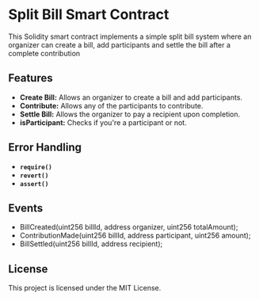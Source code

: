 # Split Bill Smart Contract

This Solidity smart contract implements a simple split bill system where an organizer can create a bill, add participants and settle the bill after a complete contribution

## Features

- **Create Bill:** Allows an organizer to create a bill and add participants.
- **Contribute:** Allows any of the participants to contribute.
- **Settle Bill:** Allows the organizer to pay a recipient upon completion.
- **isParticipant:** Checks if you're a participant or not.

## Error Handling

- **`require()`**
- **`revert()`**
- **`assert()`**

## Events

- BillCreated(uint256 billId, address organizer, uint256 totalAmount);
- ContributionMade(uint256 billId, address participant, uint256 amount);
- BillSettled(uint256 billId, address recipient);

## License

This project is licensed under the MIT License.